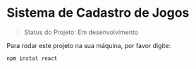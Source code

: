 <h1> Sistema de Cadastro de Jogos </h1>

>Status do Projeto: Em desenvolvimento

Para rodar este projeto na sua máquina, por favor digite:

```
npm instal react
```
